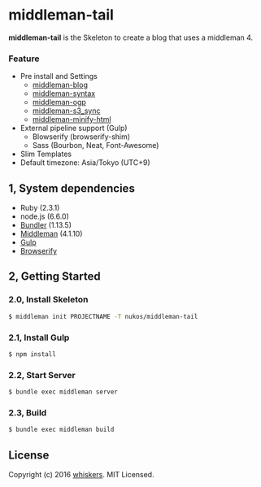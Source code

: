 middleman-tail
=====================================
**middleman-tail** is the Skeleton to create a blog that uses a middleman 4.

### Feature
* Pre install and Settings
  * [middleman-blog](https://github.com/middleman/middleman-blog)
  * [middleman-syntax](https://github.com/middleman/middleman-syntax)
  * [middleman-ogp](https://github.com/ngs/middleman-ogp)
  * [middleman-s3_sync](https://github.com/fredjean/middleman-s3_sync)
  * [middleman-minify-html](https://github.com/middleman/middleman-minify-html)
* External pipeline support (Gulp)
  * Blowserify (browserify-shim)
  * Sass (Bourbon, Neat, Font-Awesome)
* Slim Templates
* Default timezone: Asia/Tokyo (UTC+9)


1, System dependencies
-------------------
* Ruby (2.3.1)
* node.js (6.6.0)
* [Bundler](http://bundler.io/) (1.13.5)
* [Middleman](https://middlemanapp.com/jp/) (4.1.10)
* [Gulp](https://github.com/gulpjs/gulp)
* [Browserify](http://browserify.org/)

2, Getting Started
------------

### 2.0, Install Skeleton

``` bash
$ middleman init PROJECTNAME -T nukos/middleman-tail
```

### 2.1, Install Gulp

``` bash
$ npm install
``` 

### 2.2, Start Server

``` bash
$ bundle exec middleman server
```

### 2.3, Build

``` bash
$ bundle exec middleman build
```

License
-------

Copyright (c) 2016 [whiskers]. MIT Licensed.

[whiskers]: http://whiskers.nukos.kitchen/
